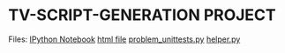# TV-SCRIPT-GENERATION PROJECT

Files: 
[IPython Notebook](https://github.com/ricardoues/tv-script-generation/blob/master/dlnd_tv_script_generation.ipynb)
[html file](https://github.com/ricardoues/tv-script-generation/blob/master/dlnd_tv_script_generation.html)
[problem_unittests.py](https://github.com/ricardoues/tv-script-generation/blob/master/problem_unittests.py)
[helper.py](https://github.com/ricardoues/tv-script-generation/blob/master/helper.py)

